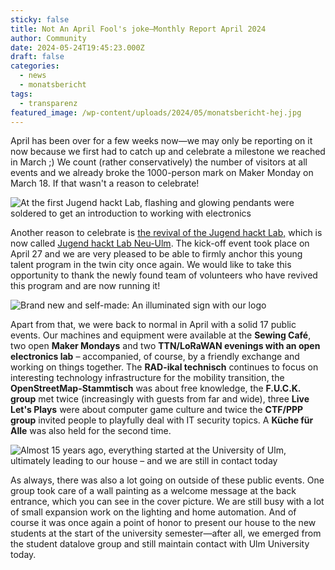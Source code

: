 ```yaml
---
sticky: false
title: Not An April Fool's joke—Monthly Report April 2024
author: Community
date: 2024-05-24T19:45:23.000Z
draft: false
categories:
  - news
  - monatsbericht
tags:
  - transparenz
featured_image: /wp-content/uploads/2024/05/monatsbericht-hej.jpg
---
```


April has been over for a few weeks now—we may only be reporting on it now because we first had to catch up and celebrate a milestone we reached in March ;)
We count (rather conservatively) the number of visitors at all events and we already broke the 1000-person mark on Maker Monday on March 18. If that wasn't a reason to celebrate!

![At the first Jugend hackt Lab, flashing and glowing pendants were soldered to get an introduction to working with electronics](/wp-content/uploads/2024/05/monatsbericht-jhlab.jpg)

Another reason to celebrate is [the revival of the Jugend hackt Lab,](/das-jugend-hackt-lab-startet-wieder-nun-in-neu-ulm/) which is now called [Jugend hackt Lab Neu-Ulm](https://jugendhackt.org/lab/neu-ulm/).
The kick-off event took place on April 27 and we are very pleased to be able to firmly anchor this young talent program in the twin city once again.
We would like to take this opportunity to thank the newly found team of volunteers who have revived this program and are now running it!

![Brand new and self-made: An illuminated sign with our logo](/wp-content/uploads/2024/05/monatsbericht-schild.jpg)

Apart from that, we were back to normal in April with a solid 17 public events.
Our machines and equipment were available at the **Sewing Café**, two open **Maker Mondays** and two **TTN/LoRaWAN evenings with an open electronics lab** – accompanied, of course, by a friendly exchange and working on things together.
The **RAD-ikal technisch** continues to focus on interesting technology infrastructure for the mobility transition, the **OpenStreetMap-Stammtisch** was about free knowledge, the **F.U.C.K. group** met twice (increasingly with guests from far and wide), three **Live Let's Plays** were about computer game culture and twice the **CTF/PPP group** invited people to playfully deal with IT security topics.
A **Küche für Alle** was also held for the second time.

![Almost 15 years ago, everything started at the University of Ulm, ultimately leading to our house – and we are still in contact today](/wp-content/uploads/2024/05/monatsbericht-uniforum.jpg)

As always, there was also a lot going on outside of these public events.
One group took care of a wall painting as a welcome message at the back entrance, which you can see in the cover picture.
We are still busy with a lot of small expansion work on the lighting and home automation.
And of course it was once again a point of honor to present our house to the new students at the start of the university semester—after all, we emerged from the student datalove group and still maintain contact with Ulm University today.
